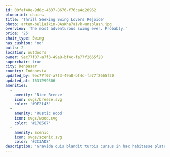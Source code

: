 ```yaml
---
id: 00faf40e-9d8c-4337-8676-f76ca4c28962
blueprint: chairs
title: 'Thrill Seeking Swing Lovers Rejoice'
photo: artem-beliaikin-8AsKha7aIvk-unsplash.jpg
overview: 'The most adventurous swing ever. Probably.'
price: '25'
chair_type: Swing
has_cushion: 'no'
butts: 2
location: outdoors
owner: 9ec77f07-a7f3-49a8-bf4c-fa77f2665f20
superchair: true
city: Denpasar
country: Indonesia
updated_by: 9ec77f07-a7f3-49a8-bf4c-fa77f2665f20
updated_at: 1631299306
amenities:
  -
    amenity: 'Nice Breeze'
    icon: svgs/breeze.svg
    color: '#DF2143'
  -
    amenity: 'Rustic Wood'
    icon: svgs/wood.svg
    color: '#178567'
  -
    amenity: Scenic
    icon: svgs/scenic.svg
    color: '#2C3AD8'
description: 'Gravida quis blandit turpis cursus in hac habitasse platea dictumst. Lorem mollis aliquam ut porttitor leo a diam sollicitudin tempor. At lectus urna duis convallis convallis tellus. Id diam maecenas ultricies mi.'
---
```

